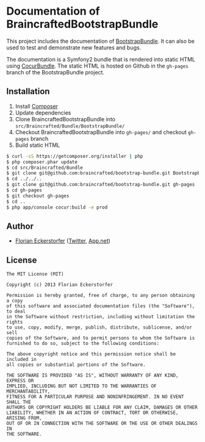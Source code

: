 Documentation of BraincraftedBootstrapBundle
============================================

This project includes the documentation of [BootstrapBundle](http://bootstrap.braincrafted.com). It can also be used
to test and demonstrate new features and bugs.

The documentation is a Symfony2 bundle that is rendered into static HTML using
[CocurBundle](http://github.com/braincrafted/cocur-bundle). The static HTML is hosted on Github in the `gh-pages`
branch of the BootstrapBundle project.


Installation
------------

1. Install [Composer](http://getcomposer.org)
2. Update dependencies
3. Clone BraincraftedBootstrapBundle into `src/Braincrafted/Bundle/BootstrapBundle/`
4. Checkout BraincraftedBootstrapBundle into `gh-pages/` and checkout `gh-pages` branch
5. Build static HTML

```bash
$ curl -sS https://getcomposer.org/installer | php
$ php composer.phar update
$ cd src/Braincrafted/Bundle
$ git clone git@github.com:braincrafted/bootstrap-bundle.git BootstrapBundle
$ cd ../../..
$ git clone git@github.com:braincrafted/bootstrap-bundle.git gh-pages
$ cd gh-pages
$ git checkout gh-pages
$ cd ..
$ php app/console cocur:build -e prod
```


Author
------

- [Florian Eckerstorfer](http://florian.ec) ([Twitter](http://twitter.com/Florian_), [App.net](http://app.net/florian))


License
-------

    The MIT License (MIT)

    Copyright (c) 2013 Florian Eckerstorfer

    Permission is hereby granted, free of charge, to any person obtaining a copy
    of this software and associated documentation files (the "Software"), to deal
    in the Software without restriction, including without limitation the rights
    to use, copy, modify, merge, publish, distribute, sublicense, and/or sell
    copies of the Software, and to permit persons to whom the Software is
    furnished to do so, subject to the following conditions:

    The above copyright notice and this permission notice shall be included in
    all copies or substantial portions of the Software.

    THE SOFTWARE IS PROVIDED "AS IS", WITHOUT WARRANTY OF ANY KIND, EXPRESS OR
    IMPLIED, INCLUDING BUT NOT LIMITED TO THE WARRANTIES OF MERCHANTABILITY,
    FITNESS FOR A PARTICULAR PURPOSE AND NONINFRINGEMENT. IN NO EVENT SHALL THE
    AUTHORS OR COPYRIGHT HOLDERS BE LIABLE FOR ANY CLAIM, DAMAGES OR OTHER
    LIABILITY, WHETHER IN AN ACTION OF CONTRACT, TORT OR OTHERWISE, ARISING FROM,
    OUT OF OR IN CONNECTION WITH THE SOFTWARE OR THE USE OR OTHER DEALINGS IN
    THE SOFTWARE.
